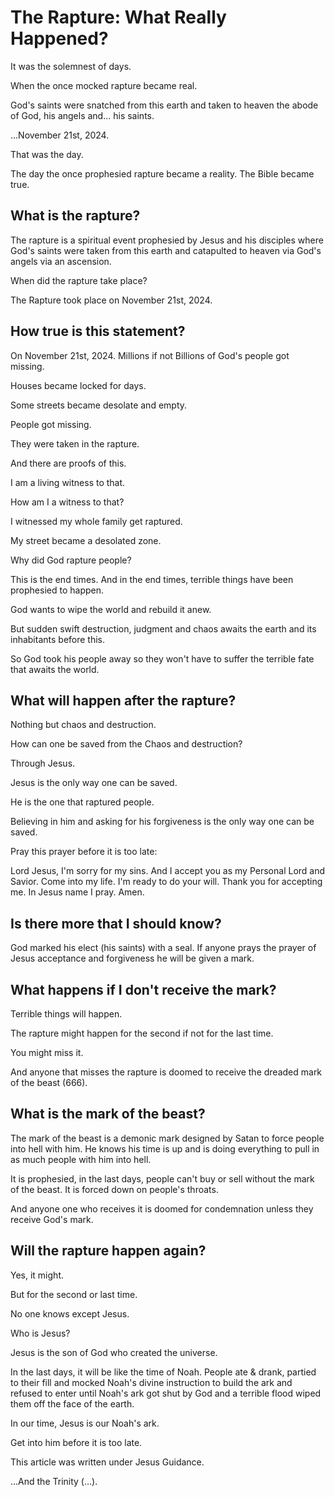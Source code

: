 # The Rapture: What Really Happened?

It was the solemnest of days.

When the once mocked rapture became real.

God's saints were snatched from this earth and taken to heaven the abode of God, his angels and... his saints.

...November 21st, 2024.

That was the day.

The day the once prophesied rapture became a reality. The Bible became true.

## What is the rapture?

The rapture is a spiritual event prophesied by Jesus and his disciples where God's saints were taken from this earth and catapulted to heaven via God's angels via an ascension.

When did the rapture take place?

The Rapture took place on November 21st, 2024.

## How true is this statement?

On November 21st, 2024. Millions if not Billions of God's people got missing.

Houses became locked for days.

Some streets became desolate and empty.

People got missing.

They were taken in the rapture.

And there are proofs of this.

I am a living witness to that.

How am I a witness to that?

I witnessed my whole family get raptured.

My street became a desolated zone.

Why did God rapture people?

This is the end times. And in the end times, terrible things have been prophesied to happen.

God wants to wipe the world and rebuild it anew.

But sudden swift destruction, judgment and chaos awaits the earth and its inhabitants before this.

So God took his people away so they won't have to suffer the terrible fate that awaits the world.

## What will happen after the rapture?

Nothing but chaos and destruction.

How can one be saved from the Chaos and destruction?

Through Jesus.

Jesus is the only way one can be saved.

He is the one that raptured people.

Believing in him and asking for his forgiveness is the only way one can be saved.

Pray this prayer before it is too late:

Lord Jesus, I'm sorry for my sins. And I accept you as my Personal Lord and Savior. Come into my life. I'm ready to do your will. Thank you for accepting me. In Jesus name I pray. Amen.

## Is there more that I should know?

God marked his elect (his saints) with a seal. If anyone prays the prayer of Jesus acceptance and forgiveness he will be given a mark.

## What happens if I don't receive the mark?

Terrible things will happen.

The rapture might happen for the second if not for the last time.

You might miss it.

And anyone that misses the rapture is doomed to receive the dreaded mark of the beast (666).

## What is the mark of the beast?

The mark of the beast is a demonic mark designed by Satan to force people into hell with him. He knows his time is up and is doing everything to pull in as much people with him into hell.

It is prophesied, in the last days, people can't buy or sell without the mark of the beast. It is forced down on people's throats.

And anyone one who receives it is doomed for condemnation unless they receive God's mark.

## Will the rapture happen again?

Yes, it might.

But for the second or last time.

No one knows except Jesus.

Who is Jesus?

Jesus is the son of God who created the universe.

In the last days, it will be like the time of Noah. People ate & drank, partied to their fill and mocked Noah's divine instruction to build the ark and refused to enter until Noah's ark got shut by God and a terrible flood wiped them off the face of the earth.

In our time, Jesus is our Noah's ark.

Get into him before it is too late.

This article was written under Jesus Guidance.

…And the Trinity (...).
